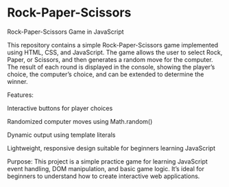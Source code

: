# Rock-Paper-Scissors

Rock-Paper-Scissors Game in JavaScript

This repository contains a simple Rock-Paper-Scissors game implemented using HTML, CSS, and JavaScript.
The game allows the user to select Rock, Paper, or Scissors, and then generates a random move for the computer. The result of each round is displayed in the console, showing the player’s choice, the computer’s choice, and can be extended to determine the winner.

Features:

Interactive buttons for player choices

Randomized computer moves using Math.random()

Dynamic output using template literals

Lightweight, responsive design suitable for beginners learning JavaScript

Purpose:
This project is a simple practice game for learning JavaScript event handling, DOM manipulation, and basic game logic. It’s ideal for beginners to understand how to create interactive web applications.
